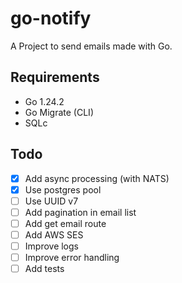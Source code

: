 # go-notify

A Project to send emails made with Go.

## Requirements

- Go 1.24.2
- Go Migrate (CLI)
- SQLc

## Todo

- [x] Add async processing (with NATS)
- [x] Use postgres pool
- [ ] Use UUID v7
- [ ] Add pagination in email list
- [ ] Add get email route
- [ ] Add AWS SES
- [ ] Improve logs
- [ ] Improve error handling
- [ ] Add tests
